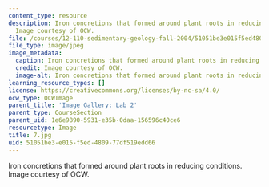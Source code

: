 ```yaml
---
content_type: resource
description: Iron concretions that formed around plant roots in reducing conditions.
  Image courtesy of OCW.
file: /courses/12-110-sedimentary-geology-fall-2004/51051be3e015f5ed480977df519edd66_7.jpg
file_type: image/jpeg
image_metadata:
  caption: Iron concretions that formed around plant roots in reducing conditions.
  credit: Image courtesy of OCW.
  image-alt: Iron concretions that formed around plant roots in reducing conditions.
learning_resource_types: []
license: https://creativecommons.org/licenses/by-nc-sa/4.0/
ocw_type: OCWImage
parent_title: 'Image Gallery: Lab 2'
parent_type: CourseSection
parent_uid: 1e6e9890-5931-e35b-0daa-156596c40ce6
resourcetype: Image
title: 7.jpg
uid: 51051be3-e015-f5ed-4809-77df519edd66
---
```

Iron concretions that formed around plant roots in reducing conditions. Image courtesy of OCW.